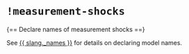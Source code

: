 # `!measurement-shocks`

{== Declare names of measurement shocks ==}

See [{{ slang._names }}](`names.md`) for details on declaring model names.


